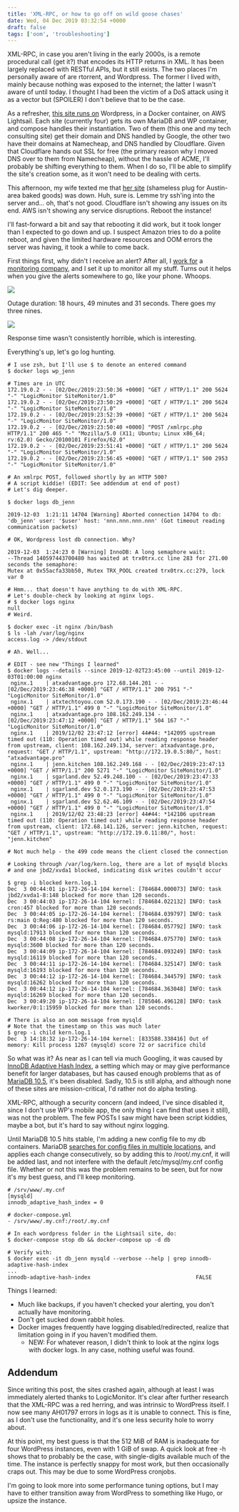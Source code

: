 ```yaml
---
title: 'XML-RPC, or how to go off on wild goose chases'
date: Wed, 04 Dec 2019 03:32:54 +0000
draft: false
tags: ['oom', 'troubleshooting']
---
```


XML-RPC, in case you aren't living in the early 2000s, is a remote procedural call (get it?) that encodes its HTTP returns in XML. It has been largely replaced with RESTful APIs, but it still exists. The two places I'm personally aware of are rtorrent, and Wordpress. The former I lived with, mainly because nothing was exposed to the internet; the latter I wasn't aware of until today. I thought I had been the victim of a DoS attack using it as a vector but (SPOILER) I don't believe that to be the case.

As a refresher, [this site runs on](https://sgarland.dev/2019/05/19/first-post/) Wordpress, in a Docker container, on AWS Lightsail. Each site (currently four) gets its own MariaDB and WP container, and compose handles their instantiation. Two of them (this one and my tech consulting site) get their domain and DNS handled by Google, the other two have their domains at Namecheap, and DNS handled by Cloudflare. Given that Cloudflare hands out SSL for free (the primary reason why I moved DNS over to them from Namecheap), without the hassle of ACME, I'll probably be shifting everything to them. When I do so, I'll be able to simplify the site's creation some, as it won't need to be dealing with certs.

This afternoon, my wife texted me that [her site](https://jenn.kitchen) (shameless plug for Austin-area baked goods) was down. Huh, sure is. Lemme try ssh'ing into the server and... oh, that's not good. Cloudflare isn't showing any issues on its end. AWS isn't showing any service disruptions. Reboot the instance!

I'll fast-forward a bit and say that rebooting it did work, but it took longer than I expected to go down and up. I suspect Amazon tries to do a polite reboot, and given the limited hardware resources and OOM errors the server was having, it took a while to come back.

First things first, why didn't I receive an alert? After all, I [work for](https://sgarland.dev/2019/11/07/i-can-has-job/) a [monitoring company](https://www.logicmonitor.com), and I set it up to monitor all my stuff. Turns out it helps when you give the alerts somewhere to go, like your phone. Whoops.

![](/images/2019-12-04-xml-rpc-or-how/1.png)

Outage duration: 18 hours, 49 minutes and 31 seconds. There goes my three nines.

![](/images/2019-12-04-xml-rpc-or-how/1.png)

Response time wasn't consistently horrible, which is interesting.

Everything's up, let's go log hunting.

```
# I use zsh, but I'll use $ to denote an entered command
$ docker logs wp_jenn

# Times are in UTC
172.19.0.2 - - [02/Dec/2019:23:50:36 +0000] "GET / HTTP/1.1" 200 5624 "-" "LogicMonitor SiteMonitor/1.0"
172.19.0.2 - - [02/Dec/2019:23:50:29 +0000] "GET / HTTP/1.1" 200 5624 "-" "LogicMonitor SiteMonitor/1.0"
172.19.0.2 - - [02/Dec/2019:23:52:39 +0000] "GET / HTTP/1.1" 200 5624 "-" "LogicMonitor SiteMonitor/1.0"
172.19.0.2 - - [02/Dec/2019:23:50:40 +0000] "POST /xmlrpc.php HTTP/1.1" 200 465 "-" "Mozilla/5.0 (X11; Ubuntu; Linux x86_64; rv:62.0) Gecko/20100101 Firefox/62.0"
172.19.0.2 - - [02/Dec/2019:23:51:41 +0000] "GET / HTTP/1.1" 200 5624 "-" "LogicMonitor SiteMonitor/1.0"
172.19.0.2 - - [02/Dec/2019:23:56:45 +0000] "GET / HTTP/1.1" 500 2953 "-" "LogicMonitor SiteMonitor/1.0"

# An xmlrpc POST, followed shortly by an HTTP 500?
# A script kiddie! (EDIT: See addendum at end of post)
# Let's dig deeper.

$ docker logs db_jenn

2019-12-03  1:21:11 14704 [Warning] Aborted connection 14704 to db: 'db_jenn' user: '$user' host: 'nnn.nnn.nnn.nnn' (Got timeout reading communication packets)

# OK, Wordpress lost db connection. Why?

2019-12-03  1:24:23 0 [Warning] InnoDB: A long semaphore wait:
--Thread 140597443700480 has waited at trx0trx.cc line 283 for 271.00 seconds the semaphore:
Mutex at 0x55acfa33bb50, Mutex TRX_POOL created trx0trx.cc:279, lock var 0

# Hmm... that doesn't have anything to do with XML-RPC.
# Let's double-check by looking at nginx logs.
# $ docker logs nginx
null
# Weird.

$ docker exec -it nginx /bin/bash
$ ls -lah /var/log/nginx
access.log -> /dev/stdout

# Ah. Well...

# EDIT - see new "Things I learned"
$ docker logs --details --since 2019-12-02T23:45:00 --until 2019-12-03T01:00:00 nginx
 nginx.1    | atxadvantage.pro 172.68.144.201 - - [02/Dec/2019:23:46:38 +0000] "GET / HTTP/1.1" 200 7951 "-" "LogicMonitor SiteMonitor/1.0"
 nginx.1    | atxtechtoyou.com 52.0.173.190 - - [02/Dec/2019:23:46:44 +0000] "GET / HTTP/1.1" 499 0 "-" "LogicMonitor SiteMonitor/1.0"
 nginx.1    | atxadvantage.pro 108.162.249.134 - - [02/Dec/2019:23:47:12 +0000] "GET / HTTP/1.1" 504 167 "-" "LogicMonitor SiteMonitor/1.0"
 nginx.1    | 2019/12/02 23:47:12 [error] 44#44: *142095 upstream timed out (110: Operation timed out) while reading response header from upstream, client: 108.162.249.134, server: atxadvantage.pro, request: "GET / HTTP/1.1", upstream: "http://172.19.0.5:80/", host: "atxadvantage.pro"
 nginx.1    | jenn.kitchen 108.162.249.168 - - [02/Dec/2019:23:47:13 +0000] "GET / HTTP/1.1" 200 5271 "-" "LogicMonitor SiteMonitor/1.0"
 nginx.1    | sgarland.dev 52.49.248.100 - - [02/Dec/2019:23:47:33 +0000] "GET / HTTP/1.1" 499 0 "-" "LogicMonitor SiteMonitor/1.0"
 nginx.1    | sgarland.dev 52.0.173.190 - - [02/Dec/2019:23:47:53 +0000] "GET / HTTP/1.1" 499 0 "-" "LogicMonitor SiteMonitor/1.0"
 nginx.1    | sgarland.dev 52.62.46.109 - - [02/Dec/2019:23:47:54 +0000] "GET / HTTP/1.1" 499 0 "-" "LogicMonitor SiteMonitor/1.0"
 nginx.1    | 2019/12/02 23:48:23 [error] 44#44: *142106 upstream timed out (110: Operation timed out) while reading response header from upstream, client: 172.68.141.126, server: jenn.kitchen, request: "GET / HTTP/1.1", upstream: "http://172.19.0.11:80/", host: "jenn.kitchen"

# Not much help - the 499 code means the client closed the connection

# Looking through /var/log/kern.log, there are a lot of mysqld blocks
# and one jbd2/xvda1 blocked, indicating disk writes couldn't occur

$ grep -i blocked kern.log.1
Dec  3 00:44:01 ip-172-26-14-104 kernel: [784684.000073] INFO: task jbd2/xvda1-8:148 blocked for more than 120 seconds.
Dec  3 00:44:03 ip-172-26-14-104 kernel: [784684.022132] INFO: task cron:457 blocked for more than 120 seconds.
Dec  3 00:44:05 ip-172-26-14-104 kernel: [784684.039797] INFO: task rs:main Q:Reg:480 blocked for more than 120 seconds.
Dec  3 00:44:06 ip-172-26-14-104 kernel: [784684.057792] INFO: task mysqld:17913 blocked for more than 120 seconds.
Dec  3 00:44:08 ip-172-26-14-104 kernel: [784684.075770] INFO: task mysqld:3600 blocked for more than 120 seconds.
Dec  3 00:44:09 ip-172-26-14-104 kernel: [784684.093249] INFO: task mysqld:16119 blocked for more than 120 seconds.
Dec  3 00:44:11 ip-172-26-14-104 kernel: [784684.325147] INFO: task mysqld:16193 blocked for more than 120 seconds.
Dec  3 00:44:12 ip-172-26-14-104 kernel: [784684.344579] INFO: task mysqld:16262 blocked for more than 120 seconds.
Dec  3 00:44:12 ip-172-26-14-104 kernel: [784684.363048] INFO: task mysqld:16269 blocked for more than 120 seconds.
Dec  3 00:49:20 ip-172-26-14-104 kernel: [785046.496128] INFO: task kworker/0:1:15959 blocked for more than 120 seconds.

# There is also an oom message from mysqld
# Note that the timestamp on this was much later
$ grep -i child kern.log.1
Dec  3 14:18:32 ip-172-26-14-104 kernel: [833588.338416] Out of memory: Kill process 1267 (mysqld) score 72 or sacrifice child
```

So what was it? As near as I can tell via much Googling, it was caused by [InnoDB Adaptive Hash Index](https://mariadb.com/kb/en/library/innodb-system-variables/#innodb_adaptive_hash_index), a setting which may or may give performance benefit for larger databases, but has caused enough problems that as of [MariaDB 10.5](https://jira.mariadb.org/browse/MDEV-20487), it's been disabled. Sadly, 10.5 is still alpha, and although none of these sites are mission-critical, I'd rather not do alpha testing.

XML-RPC, although a security concern (and indeed, I've since disabled it, since I don't use WP's mobile app, the only thing I can find that uses it still), was not the problem. The few POSTs I saw might have been script kiddies, maybe a bot, but it's hard to say without nginx logging.

Until MariaDB 10.5 hits stable, I'm adding a new config file to my db containers. MariaDB [searches for config files in multiple locations](https://mariadb.com/kb/en/library/configuring-mariadb-with-option-files/), and applies each change consecutively, so by adding this to /root/.my.cnf, it will be added last, and not interfere with the default /etc/mysql/my.cnf config file. Whether or not this was the problem remains to be seen, but for now it's my best guess, and I'll keep monitoring.

```
# /srv/www/.my.cnf
[mysqld]
innodb_adaptive_hash_index = 0

# docker-compose.yml
- /srv/www/.my.cnf:/root/.my.cnf

# In each wordpress folder in the Lightsail site, do:
$ docker-compose stop db && docker-compose up -d db

# Verify with:
$ docker exec -it db_jenn mysqld --verbose --help | grep innodb-adaptive-hash-index
...
innodb-adaptive-hash-index                                 FALSE
```

Things I learned:

*   Much like backups, if you haven't checked your alerting, you don't actually have monitoring.
*   Don't get sucked down rabbit holes.
*   Docker images frequently have logging disabled/redirected, realize that limitation going in if you haven't modified them.
    *   NEW: For whatever reason, I didn't think to look at the nginx logs with docker logs. In any case, nothing useful was found.

Addendum
--------

Since writing this post, the sites crashed again, although at least I was immediately alerted thanks to LogicMonitor. It's clear after further research that the XML-RPC was a red herring, and was intrinsic to WordPress itself. I now see many AH01797 errors in logs as it is unable to connect. This is fine, as I don't use the functionality, and it's one less security hole to worry about.

At this point, my best guess is that the 512 MiB of RAM is inadequate for four WordPress instances, even with 1 GiB of swap. A quick look at free -h shows that to probably be the case, with single-digits available much of the time. The instance is perfectly snappy for most work, but then occasionally craps out. This may be due to some WordPress cronjobs.

I'm going to look more into some performance tuning options, but I may have to either transition away from WordPress to something like Hugo, or upsize the instance.
